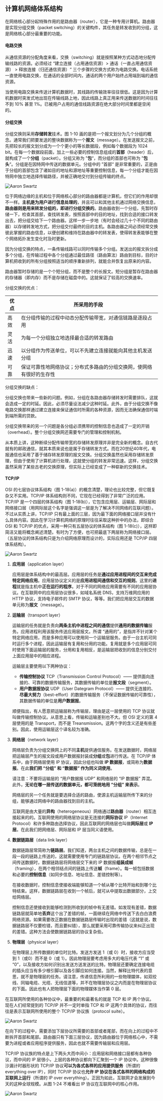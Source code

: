 ## 计算机网络体系结构

在网络核心部分起特殊作用的是路由器（router），它是一种专用计算机。路由器是实现分组交换（packet switching）的关键构件，其任务是转发收到的分组，这是网络核心部分最重要的功能。

#### 电路交换

从通信资源的分配角度来看，交换（switching）就是按照某种方式动态地分配传输线路的资源。必须经过 “建立连接（占用通信资源）> 通话（一直占用通信资源） > 释放连接（归还通信资源）“ 三个步骤的交换方式称为电路交换。电话系统一直使用电路交换，在通话的全部时间内，通话的两个用户始终占用端到端的通信资源。

当使用电路交换来传送计算机数据时，其线路的传输效率往往很低。这是因为计算机数据时突发式地出现在传输线路上地，因此线路上真正用来传送数据的时间往往不到 10% 甚至 1%。已被用户占用的通信线路资源在绝大部分时间里都是空闲的。



#### 分组交换

分组交换则采用**存储转发**技术。图 1-10 画的是把一个报文划分为几个分组的概念。通常我们把要发送的整块数据称为一个**报文**（message）。在发送报文之前，先把较长的报文划分成为一个个更小的等长数据段，例如每个数据段为 1024 bit。在每一个数据段前面，加上一些必要的控制信息组成的**首部**（header）后，就构成了一个**分组**（packet）。分组又称为 ”**包**“，而分组的首部也可称为 ”**包头**“。分组是在因特网中传送的数据单元。分组中的 ”首部“ 是非常重要的，正是由于分组的首部包含了诸如目的地址和源地址等重要控制信息，每一个分组才能在因特网中独立地选择传输路径，并被正确地交付到分组传输的终点。

![Aaron Swartz](https://raw.githubusercontent.com/BufferedStream/cs-learning-notes/master/notes/images/计算机网络体系结构-图1.png)



位于网络边缘的主机和位于网络核心部分的路由器都是计算机，但它们的作用却很不一样。**主机是为用户进行信息处理的**，并且可以和其他主机通过网络交换信息，**路由器则是用来转发分组的，即进行分组交换的**。路由器收到一个分组，先暂时存储一下，检查其首部，查找转发表，按照首部中的目的地址，找到合适的接口转发出去，把分组交给下一个路由器。这样一步一步地（有时会经过几十个不同的路由器）以存储转发地方式，把分组交付最终的目的主机。各路由器之间必须经常交换彼此掌握的路由信息，以便创建和维持在路由器中的转发表，使得转发表能够在整个网络拓扑发生变化时及时更新。

因为分组交换的特点，一条传输线路可以同时传输多个分组。发送出的报文拆分成多个分组，在传输过程中各个分组通过最佳路径（路由算法）路由到目标，目的计算机把收到的所有分组按照适当的顺序重新排列，就能合并恢复出原来的内容。

路由器暂时存储的是一个个短分组，而不是整个的长报文。短分组是暂存在路由器的存储器（即内存）而不是存储在磁盘中的。这就保证了较高的交换速率。

分组交换的优点：

| 优点 | 所采用的手段                                                 |
| ---- | ------------------------------------------------------------ |
| 高效 | 在分组传输的过程中动态分配传输带宽，对通信链路是逐段占用     |
| 灵活 | 为每一个分组独立地选择最合适的转发路由                       |
| 迅速 | 以分组作为传送单位，可以不先建立连接就能向其他主机发送分组   |
| 可靠 | 保证可靠性地网络协议；分布式多路由的分组交换网，使网络有很好的生存性 |

分组交换的缺点：

分组交换也带来一些新的问题。例如，分组在各路由器存储转发时需要排队，这就会造成一定的时延。因此，必须尽量设法减少这种时延。此外，由于分组交换不像电路交换那样通过建立连接来保证通信时所需的各种资源，因而无法确保通信时端到端所需的贷款。

分组交换带来的另一个问题是各分组必须携带的控制信息也造成了一定的开销（overhead）。整个分组交换网还需要专门的管理和控制机制。

从本质上讲，这种断续分配传输带宽的存储转发原理并非是完全新的概念。自古代就有的邮政通信，就其本质来说也是属于存储转发方式。而在20世纪40年代，电报通信也采用了基于储存转发原理的报文交换。分组交换虽然也采用存储转发原理，但由于使用了计算机进行处理，这就使分组的转发非常迅速。这样，分组交换虽然采用了某些古老的交换原理，但实际上已经变成了一种崭新的交换技术。



#### TCP/IP

OSI 的七层协议体系结构（图 1-18(a)）的概念清楚，理论也比较完整，但它既复杂又不实用。TCP/IP 体系结构则不同，它现在已经得到了非常广泛的应用。TCP/IP 是一个四层的体系结构（图 1-18(b)），它包含应用层、运输层、网际层和网络接口层（用网际层这个名字是强调这一层是为了解决不同网络的互联问题）。不过从实质上讲，TCP/IP 只有最上面的三层，因为最下面的网络接口层并没有什么具体内容。因此在学习计算机网络的原理时往往采取这种折中的办法，即综合 OSI 和 TCP/IP 的优点，采用一种只有五层协议的体系结构（图 1-18(c)），这样即简洁又能将概念阐述清楚。有时为了方便，也可把最底下两层称为网络接口层。（五层协议的体系结构只是为介绍网络原理而设计的，实际应用还是 TCP/IP 四层体系结构）。

![Aaron Swartz](https://raw.githubusercontent.com/BufferedStream/cs-learning-notes/master/notes/images/计算机网络体系结构-图2.png)



1. **应用层**（application layer）

   应用层是体系结构中的最高层。应用层的任务是**通过应用进程间的交互来完成特定网络应用**。应用层协议定义的是**应用进程间通信和交互的规则**。这里的**进程**就是指主机中**正在运行的程序**。对于不同的网络应用需要有不同的应用层协议。在互联网中的应用层协议很多，如域名系统 DNS，支持万维网应用的 HTTP 协议，支持电子邮件的 SMTP 协议，等等。我们把应用层交互的数据单元称为**报文**（message）。

2. **运输层**（transport layer）

   运输层的任务就是负责向**两条主机中进程之间的通信**提供**通用的数据传输**服务。应用进程利用该服务传送应用层报文。所谓 “通用的”，是指并不针对某个特定网络应用，而是多种应用可以使用同一个运输层服务。由于一台主机可同时运行多个进程，因此运输层有复用和分用的功能。复用就是多个应用层可同时使用下面运输层的服务，分用和复用相反，是运输层把收到的信息分别交付上面应用层中的相应进程。

   运输层主要使用以下两种协议：

   - **传输控制协议** TCP（Transmission Control Protocol）—— 提供面向连接的、可靠的数据传输服务，其数据传输的单位是**报文段**（segment）。
   - **用户数据报协议** UDP（User Dategram Protocol）—— 提供无连接的、**尽最大努力**（best-effort）的数据传输服务（不保证数据传输的可靠性），其数据传输的单位是**用户数据报**。

   顺便指出，有人愿意把运输层称为传输层，理由是这一层使用的 TCP 协议就叫做传输控制协议。从意思上看，传输和运输差别也不大。但 OSI 定义的第 4 层使用的是 Transport，而不是 Treansmission。这两个字的含义还是有些差别。因此，使用运输层这个译名较为准确。

3. **网络层**（network layer）

   网络层负责为分组交换网上的不同**主机**提供通信服务。在发送数据时，网络层把运输层产生的报文段或用户数据报封装成**分组**或**包**进行传送。在 TCP/IP 体系中，由于网络层使用 IP 协议，因此分组也叫做 **IP 数据报**，或简称为**数据报**。在此**我们把 “分组” 和 “数据报” 作为同义词使用**。

   请注意：不要将运输层的 “用户数据报 UDP” 和网络层的 “IP 数据报” 弄混。此外，**无论在哪一层传送的数据单元，都可笼统地用 “分组” 来表示**。

   网络层的另一个任务就是要选择合适的路由，使源主机运输层所传下来的分组，能够通过网络中的路由器找到目的主机。

   互联网是由大量的**异构**（heterogeneous）网络通过**路由器**（router）相互连接起来的的。互联网使用的网络层协议是无连接的**网际协议** IP（Internet Protocol）和许多种路由选择协议，因此互联网的网络层也叫做**网际层**或 **IP 层**。在此我们把网络层、网际层和 IP 层当同义语使用。

4. **数据链路层**（data link layer）

   数据链路层常简称为**链路层**。我们知道，两台主机之间的数据传输，总是在一段一段的链路上传送的，这就需要使用专门的链路层协议。在两个相邻节点之间传送数据时，数据链路层将网络层交下来的 IP 数据报**组装成帧**（framing），在两个相邻结点间的链路上传送**帧**（frame）。每一帧包括数据和必要的**控制信息**（如同步信息、地址信息、差错控制等）。

   在接收数据时，控制信息使接收端能够知道一个帧从哪个比特开始和到哪个比特结束。这样，数据链路层在收到一个帧后，就可从中提取出数据部分，上交给网络层。

   控制信息还使接收到能够检测到所收到的帧中有无差错。如发现有差错，数据链路层就简单地**丢弃**这个出了差错的帧，一面继续在网络中传送下去白白浪费网络资源。如果需要改正数据在数据链路层传输时出现的差错（这就是说，数据链路层不仅要检错，而且要纠错），那么就要采用可靠传输协议来纠正出现的差错。这种方法会使数据链路层的协议复杂些。

5. **物理层**（physical layer）

   在物理层上所传数据的单位时比特。发送方发送 1（或 0）时，接收方应当受到 1（或0）而不是 0（或 1）。因此物理层要考虑用多大的电压代表 “1” 或 “0”，以及接收方如何识别出发送方送发送的比特。物理层还要确定连接电缆的插头应当有多少根引脚以及各引脚应如何连接。当然，解释比特代表的意思，就不是物理层的任务。请注意，传递信息所利用的一些物理媒体，如双绞线、同轴电缆、光缆、无线信道等，并不在物理层协议之内而是在物理层协议的下面。因此也有人把物理层下面的物理媒体当作第 0 层。

   

在互联网所使用的各种协议中，最重要的和最著名的就是 TCP 和 IP 两个协议。现在人们经常提到的 TCP/IP 并不一定时单指 TCP 和 IP 这两个具体的协议，而往往是表示互联网所使用的整个 TCP/IP 协议族（protocol suite）。

![Aaron Swartz](https://raw.githubusercontent.com/BufferedStream/cs-learning-notes/master/notes/images/计算机网络体系结构-图2.png)



在向下的过程中，需要添加下层协议所需要的首部或者尾部，而在向上的过程中不断拆开首部和尾部。路由器只有下面三层协议，因为路由器位于网络核心中，不需要为进程或者应用程序提供服务，因此也就不需要传输层和应用层。

TCP/IP 协议族的特点是上下两头大而中间小：应用层和网络接口层都有各种协议，而中间的 IP 层很小，上层的各种协议都向下汇聚到一个 IP 协议中。这种很像沙漏计时器形状的 TCP/IP 协议**可以为各式各样的应用提供服务**（所谓的 everything over IP），同时 TCP/IP 协议也**允许 IP 协议在各式各样的网络构成的互联网上运行**（所谓的 IP over everything）。正因为如此，互联网才会发展到今天的这种全球规模。从图 1-24 不难看出 IP 协议在互联网中的核心作用。

![Aaron Swartz](https://raw.githubusercontent.com/BufferedStream/cs-learning-notes/master/notes/images/计算机网络体系结构-图2.png)



